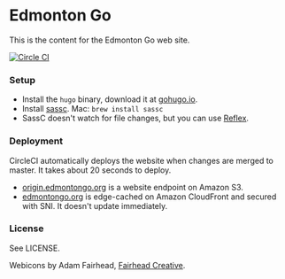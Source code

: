 Edmonton Go
===========

This is the content for the Edmonton Go web site.

[![Circle CI](https://circleci.com/gh/edmontongo/edmontongo.org.svg?style=svg)](https://circleci.com/gh/edmontongo/edmontongo.org)

### Setup

* Install the `hugo` binary, download it at [gohugo.io](http://gohugo.io/).
* Install [sassc](https://github.com/sass/sassc).
  Mac: `brew install sassc`
* SassC doesn't watch for file changes, but you can use [Reflex](https://github.com/cespare/reflex).

### Deployment

CircleCI automatically deploys the website when changes are merged to master. It takes about 20 seconds to deploy.

* [origin.edmontongo.org](http://origin.edmontongo.org/) is a website endpoint on Amazon S3.
* [edmontongo.org](https://edmontongo.org/) is edge-cached on Amazon CloudFront and secured with SNI. It doesn't update immediately.

### License

See LICENSE.

Webicons by Adam Fairhead, [Fairhead Creative](http://fairheadcreative.com/).
